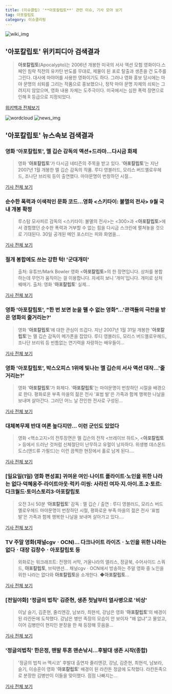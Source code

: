 ```yaml
---
title: (이슈클립) '**아포칼립토**' 관련 이슈, 기사 모아 보기
tag: 아포칼립토
category: 이슈클리핑
---
```

![wiki_img](https://user-images.githubusercontent.com/42597476/44503234-41136a80-a6d0-11e8-9071-6fc6418eafe4.png)
## **'**아포칼립토**'** 위키피디아 검색결과
>**아포칼립토**(Apocalypto)는 2006년 개봉한 미국의 서사 액션 모험 영화이다.스페인 침략 직전의 유카탄 반도를 무대로, 제물이 된 포로 탈출과 생존을 건 도주를 그린다. 대사에 마야어를 사용한 영화이기도 하다. 그러나 영화 홍보 당시에는 마야 문명의 쇠퇴를 그리는 작품으로 홍보했으나, 정작 마야 문명 자체의 쇠퇴는 그려지지 않았으며, 영화 내용 자체는 도주극이다. 미국에서는 심한 폭력 장면으로 인해 R 등급으로 지정되었다.

<a href="https://ko.wikipedia.org/wiki/아포칼립토" target="_blank">위키백과 전체보기</a>

![wordcloud](https://s3.ap-northeast-2.amazonaws.com/lyrics101-wordcloud/2018-09-01-1535751669.png)
![news_img](https://user-images.githubusercontent.com/42597476/44507050-1206f400-a6e4-11e8-8d98-7ffbfebb353f.png)
## **'**아포칼립토**'** 뉴스속보 검색결과
### 영화 '**아포칼립토**', 멜 깁슨 감독의 액션+드라마…다시금 화제

>영화 '**아포칼립토**'가 다시금 네티즌의 주목을 받고 있다. '**아포칼립토**'는 지난 2007년 1월 개봉한 멜 깁슨 감독의 작품. 루디 영블러드, 모리스 버드옐로우헤드, 조나단 브리워 등이 출연했다. 마야문명이 번창하던 시절...

<a href="http://www.topstarnews.net/news/articleView.html?idxno=474888" target="_blank">기사 전체 보기</a>

### 순수한 폭력과 이색적인 문화 코드...영화 <스키타이: 불멸의 전사> 9월 국내 개봉 확정

>루스탐 모사피르 감독의 <스키타이: 불멸의 전사>는 <300>과 <**아포칼립토**>에서 경험했던 순수한 폭력과 거부할 수 없는 힘을 다시금 스크린에 펼쳐놓을 것으로 기대된다. 30일 공개된 메인 포스터는 피와 화염을...

<a href="http://www.anewsa.com/detail.php?number=1363641&thread=07r06" target="_blank">기사 전체 보기</a>

### 절개 봉합에도 쓰는 강한 턱! '군대개미'

>출처: 유튜브/Mark Bowler 영화 <**아포칼립토**>의 한 장면입니다. 상처를 봉합하는데 무언가 움직이는 걸 이용합니다.  자세히 보니 '개미'입니다. 개미로 상처 꿰매기. 출처: 영화 '**아포칼립토**' 실제...

<a href="http://www.astronomer.rocks/news/articleView.html?idxno=86190" target="_blank">기사 전체 보기</a>

### 영화 '**아포칼립토**', "한 번 보면 눈을 뗄 수 없는 영화"…'관객들의 극찬을 받은 영화의 줄거리는?'

>영화 '**아포칼립토**'에 대한 관심이 뜨겁다. 지난 2007년 1월 31일 개봉한 '**아포칼립토**'는 멜 깁슨 감독이 메가폰을 잡았다. 루디 영블러드, 모리스 버드옐로우헤드, 조나단 브리워 등 빈틈없는 연기력을 자랑하는 배우들이...

<a href="http://www.topstarnews.net/news/articleView.html?idxno=463738" target="_blank">기사 전체 보기</a>

### 영화 '**아포칼립토**', 박스오피스 1위에 빛나는 멜 깁슨의 서사 액션 대작…'줄거리는?'

>영화 '**아포칼립토**'가 화제다. '**아포칼립토**'는 마야문명이 번창하던 시절을 배경으로 한다. 평화로운 부족 마을의 젊은 전사 '표범 발'은 가족과 함께 행복한 나날을 보내며 살아간다. 그러던 어느 날 잔인한 전사로 구성된...

<a href="http://www.topstarnews.net/news/articleView.html?idxno=455924" target="_blank">기사 전체 보기</a>

### 대체복무제 반대 여론 높다지만... 이런 군인도 있었다

>영화 <핵소고지>의 전투장면은 멜 깁슨의 전작 <브레이브 하트>, <**아포칼립토**> 등에서 드러난 것처럼 신체절단이 난무하고 유혈이 낭자하다. 위생병 데스몬드 도스(앤드류 가필드)는 이런 끔찍한 현장에서 홀로 남게 된다....

<a href="http://www.ohmynews.com/NWS_Web/View/at_pg.aspx?CNTN_CD=A0002450324&CMPT_CD=P0010&utm_source=naver&utm_medium=newsearch&utm_campaign=naver_news" target="_blank">기사 전체 보기</a>

### [일요일(1일) 영화 편성표] 귀여운 여인·나이트 플라이트·노인을 위한 나라는 없다·덕혜옹주·라이트아웃·럭키·미씽: 사라진 여자·지.아이.조.2·토르: 다크월드·토이스토리3·**아포칼립토**

>오전 3시 50분 ‘**아포칼립토**’ 감독 : 멜 깁슨 / 출연 : 루디 영블러드, 모리스 버드옐로우헤드 마야문명이 번창하던 시절, 평화로운 부족 마을의 젊은 전사 ‘표범 발’은 가족과 함께 행복한 나날을 보내며 살아가고 있다....

<a href="http://chicnews.mk.co.kr/article.php?aid=1530363600198450011" target="_blank">기사 전체 보기</a>

### TV 주말 영화(채널cgvㆍOCN)… 다크나이트 라이즈ㆍ노인을 위한 나라는 없다ㆍ대장 김창수ㆍ**아포칼립토** 등

>외화로는 워크래프트: 전쟁의 서막, 거울나라의 앨리스, 정글북, 수어사이드 스쿼드, **아포칼립토**, 브릭맨션... 채널cgvㆍOCN에서 방송하는 주말 영화 중 노인을 위한 나라는 없다와 **아포칼립토**을 소개한다. ◆**아포칼립토**...

<a href="http://www.etoday.co.kr/news/section/newsview.php?idxno=1636679" target="_blank">기사 전체 보기</a>

### [전일야화] '정글의 법칙' 김준현, 생존 첫날부터 열사병으로 '비상'

>이날 슬기, 김준현, 줄리엔강, 남보라, 최현석, 강남은 영화 '**아포칼립토**'의 배경이 된 라칸돈에 도착했다. 강남은 병만 족장의 모습이 안 보이자 "왜 없냐"고 물었고, 이어 김병만이 현지인 분장을 한 채 등장해 웃음을...

<a href="http://www.xportsnews.com/?ac=article_view&entry_id=989536" target="_blank">기사 전체 보기</a>

### '정글의법칙' 한은정, 맨발 투혼 맨손낚시…후발대 생존 시작(종합)

>'정글의 법칙 in 멕시코' 후발대 출연자 줄리앤강, 강남, 김준현, 최현석, 남보라, 슬기, 이승훈이 영화 '**아포칼립토**' 배경이 된 라칸돈 정글에 도착했다. 라칸돈족으로 분장한 김병만이 이들을 맞이했다. 점점 나빠지는...

<a href="http://news1.kr/articles/?3352881" target="_blank">기사 전체 보기</a>


